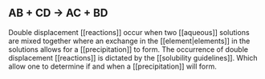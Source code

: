 ## AB + CD $\rightarrow$ AC + BD
Double displacement [[reactions]] occur when two [[aqueous]] solutions are mixed together where an exchange in the [[element|elements]] in the solutions allows for a [[precipitation]] to form. The occurrence of double displacement [[reactions]] is dictated by the [[solubility guidelines]]. Which allow one to determine if and when a [[precipitation]] will form. 